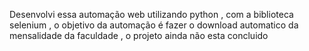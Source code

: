 Desenvolvi essa automação web utilizando python , com a biblioteca selenium , o objetivo da automação é fazer o download automatico da mensalidade da faculdade , o projeto ainda não esta concluido
